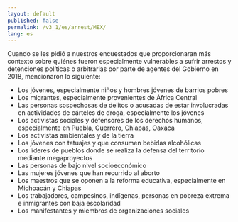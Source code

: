 ```yaml
---
layout: default
published: false
permalink: /v3_1/es/arrest/MEX/
lang: es
---
```


Cuando se les pidió a nuestros encuestados que proporcionaran más contexto sobre quiénes fueron especialmente vulnerables a sufrir arrestos y detenciones políticas o arbitrarias por parte de agentes del Gobierno en 2018, mencionaron lo siguiente:
-	Los jóvenes, especialmente niños y hombres jóvenes de barrios pobres
-	Los migrantes, especialmente provenientes de África Central 
-	Las personas sospechosas de delitos o acusadas de estar involucradas en actividades de cárteles de droga, especialmente los jóvenes
-	Los activistas sociales y defensores de los derechos humanos, especialmente en Puebla, Guerrero, Chiapas, Oaxaca
-	Los activistas ambientales y de la tierra
-	Los jóvenes con tatuajes y que consumen bebidas alcohólicas
-	Los líderes de pueblos donde se realiza la defensa del territorio mediante megaproyectos 
-	Las personas de bajo nivel socioeconómico
-	Las mujeres jóvenes que han recurrido al aborto
-	Los maestros que se oponen a la reforma educativa, especialmente en Michoacán y Chiapas
-	Los trabajadores, campesinos, indígenas, personas en pobreza extrema e inmigrantes con baja escolaridad
-	Los manifestantes y miembros de organizaciones sociales

